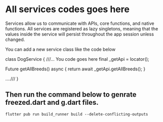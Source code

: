 #  All services codes goes here 

Services allow us to communicate with APIs, core functions, and native functions. All services are registered as lazy singletons, meaning that the values inside the service will persist throughout the app session unless changed.


You can add a new service class like the code below 

class DogService {
  ///... You code goes here 
 final _getApi = locator<DogsGetApis>();

  Future<Breeds> getAllBreeds() async {
    return await _getApi.getAllBreeds();
  }

   ....///
  }

## Then run the command below to genrate freezed.dart and g.dart files.
    flutter pub run build_runner build --delete-conflicting-outputs


